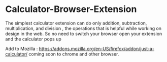 # Calculator-Browser-Extension
The simplest calculator extension can do only addition, subtraction, multiplication, and division , the operations that is helpful while working on design in the web. So no need to switch your browser open your extension and the calculator pops up


Add to Mozilla : https://addons.mozilla.org/en-US/firefox/addon/just-a-calculator/
coming soon to chrome and other browser.
